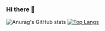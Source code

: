 ### Hi there 👋

<!--
**Abrillant-Lee/Abrillant-Lee** is a ✨ _special_ ✨ repository because its `README.md` (this file) appears on your GitHub profile.

Here are some ideas to get you started:

- 🔭 I’m currently working on ...
- 🌱 I’m currently learning ...
- 👯 I’m looking to collaborate on ...
- 🤔 I’m looking for help with ...
- 💬 Ask me about ...
- 📫 How to reach me: ...
- 😄 Pronouns: ...
- ⚡ Fun fact: ...
-->
![Anurag's GitHub stats](https://github-readme-stats.vercel.app/api?username=Abrillant-Lee&show_icons=true&theme=transparent)
[![Top Langs](https://github-readme-stats.vercel.app/api/top-langs/?username=Abrillant-Lee&layout=compact)](https://github.com/Abrillant-Lee/Abrillant-Lee.git)
